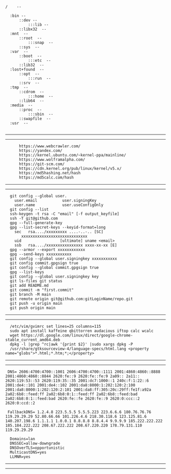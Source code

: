   ```
  /    --

    :bin --
        ::dev --   
            :::lib --
        ::libx32  --
    :mnt  --
        ::root  --
            :::snap  --     
        ::sys  -- 
    :var  --
        ::boot  -- 
            :::etc  --
        ::lib32  --
    :lost+found  --
        ::opt  --
            :::run  --
        ::srv  --
    :tmp  --
        ::cdrom  --
            :::home  --
        ::lib64  --
    :media  --
        ::proc  --
            :::sbin  --
        ::swapfile  --
    :usr  --
    
  ```
---
***    

          https://www.webcrawler.com/    
          https://yandex.com/    
          https://kernel.ubuntu.com/~kernel-ppa/mainline/    
          https://www.wolframalpha.com/    
          https://git-scm.com/    
          https://cdn.kernel.org/pub/linux/kernel/v5.x/    
          https://md5hashing.net/hash    
          https://md5calc.com/hash    

---
***

      git config --global user.
        user.email           user.signingKey      
        user.name            user.useConfigOnly
      git config --list
      ssh-keygen -t rsa -C "email" [-f output_keyfile]
      ssh -T git@github.com
      gpg --full-generate-key
      gpg --list-secret-keys --keyid-format=long
        sec   rsa..../xxxxxxxxx ....-..-.. [SC]
           xxxxxxxxxxxxxxxxxxxxxxxxxxxxx
        uid                 [ultimate] uname <email>
        ssb   rsa..../xxxxxxxxxxxxxxxx xxxx-xx-xx [E]
      gpg --armor --export xxxxxxxxxxxx
      gpg --send-keys xxxxxxxxxxx
      git config --global user.signingkey xxxxxxxxxxx
      git config commit.gpgsign true
      git config --global commit.gpgsign true
      gpg --list-keys
      git config --global user.signingkey key
      git ls-files git status
      git add README.md
      git commit -m "first.commit"
      git branch -M main
      git remote origin git@github.com:gitLoginName/repo.git
      git push -u origin main
      git push origin main

---
***

      /etc/vim/gvimrc set lines=25 columns=115
      sudo apt install kaffeine qbittorren audacious iftop calc wcalc
      wget https://dl.google.com/linux/direct/google-chrome-stable_current_amd64.deb
      dpkg -l |grep ^rc|awk '{print $2}' |sudo xargs dpkg -P 
      /usr/share/gtksourceview-4/language-specs/html.lang <property name="globs">*.html;*.htm;*;</property>

---
***

     DNS= 2606:4700:4700::1001 2606:4700:4700::1111 2001:4860:4860::8888 2001:4860:4860::8844 2620:fe::9 2620:fe::fe:9 2a09:: 2a11:: 2620:119:53::53 2620:119:35::35 2001:dc7:1000::1 240c:f:1:22::6 2001:de4::101 2001:de4::102 2001:da8:8000:1:202:120:2:100 2001:da8:8000:1:202:120:2:101 2001:da8:ff:305:20c:29ff:fe1f:a92a 2a02:6b8::feed:ff 2a02:6b8:0:1::feed:ff 2a02:6b8::feed:bad 2a02:6b8:0:1::feed:bad 2620:fe::fe 2620:fe::9 2620:0:ccc::2 2620:0:ccd::2 

     FallbackDNS= 1.2.4.8 223.5.5.5 5.5.5.223 223.6.6.6 180.76.76.76 119.29.29.29 52.80.66.66 101.226.4.6 218.30.118.6 123.125.81.6 140.207.198.6 1.1.1.1 1.0.0.1 8.8.8.8 8.8.4.4 9.9.9.9 185.222.222.222 185.184.222.222 208.67.222.222 208.67.220.220 178.79.131.110 119.29.29.29

      Domains=lan
      DNSSEC=allow-downgrade
      DNSOverTLS=opportunistic
      MulticastDNS=yes
      LLMNR=yes
---
***









